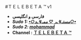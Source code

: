 #ＴＥＬＥＢＥＴＡ ™ v1

* **فارسی و انگلیسی**
* ***Sudo 1: [•○مستـ↯ـر ♡ ممـ↯ـد○•](telegram.me/team_beta)***
* ***Sudo 2: [mohammad](telegram.me/Sazande_Sojer)***
* ****Channel : [ ＴＥＬＥＢＥＴＡ ™ ]( http://telegram.me/TELEBETA )****
